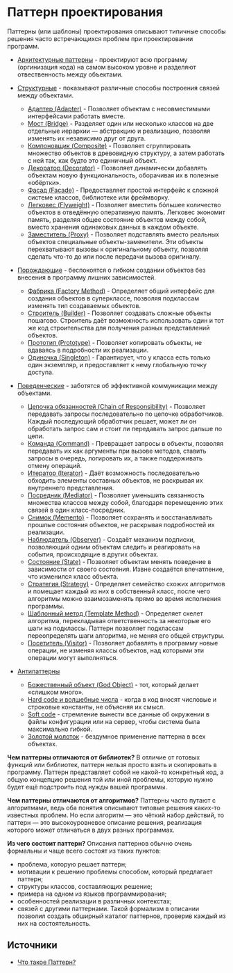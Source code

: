 # Паттерн проектирования
Паттерны (или шаблоны) проектирования описывают типичные способы решения часто встречающихся проблем при проектировании программ.
- [Архитектурные паттерны](#) - проектируют всю программу (оргинизация кода) на самом высоком уровне и разделяют отвественность между объектами.
- [Структурные](#Структурные) - показывают различные способы построения связей между объектами.
  - [Адаптер (Adapter)](#Adapter) - Позволяет объектам с несовместимыми интерфейсами работать вместе.
  - [Мост (Bridge)](#Bridge) - Разделяет один или несколько классов на две отдельные иерархии — абстракцию и реализацию, позволяя изменять их независимо друг от друга.
  - [Компоновщик (Composite)](#Composite) - Позволяет сгруппировать множество объектов в древовидную структуру, а затем работать с ней так, как будто это единичный объект.
  - [Декоратор (Decorator)](#Decorator) - Позволяет динамически добавлять объектам новую функциональность, оборачивая их в полезные «обёртки».
  - [Фасад (Facade)](#Facade) - Предоставляет простой интерфейс к сложной системе классов, библиотеке или фреймворку.
  - [Легковес (Flyweight)](#Flyweight) - Позволяет вместить бóльшее количество объектов в отведённую оперативную память. Легковес экономит память, разделяя общее состояние объектов между собой, вместо хранения одинаковых данных в каждом объекте.
  - [Заместитель (Proxy)](#Proxy) - Позволяет подставлять вместо реальных объектов специальные объекты-заменители. Эти объекты перехватывают вызовы к оригинальному объекту, позволяя сделать что-то до или после передачи вызова оригиналу.


- [Порождающие](#Порождающие) - беспокоятся о гибком создании объектов без внесения в программу лишних зависимостей.
  - [Фабрика (Factory Method)](#Method) - Определяет общий интерфейс для создания объектов в суперклассе, позволяя подклассам изменять тип создаваемых объектов.
  - [Строитель (Builder)](#Builder) - Позволяет создавать сложные объекты пошагово. Строитель даёт возможность использовать один и тот же код строительства для получения разных представлений объектов.
  - [Прототип (Prototype)](#Prototype) - Позволяет копировать объекты, не вдаваясь в подробности их реализации.
  - [Одиночка (Singleton)](#Singleton) - Гарантирует, что у класса есть только один экземпляр, и предоставляет к нему глобальную точку доступа.

- [Поведенческие](#Поведенческие) - заботятся об эффективной коммуникации между объектами.
  - [Цепочка обязанностей (Chain of Responsibility)](#Chain-of-Responsibility) - Позволяет передавать запросы последовательно по цепочке обработчиков. Каждый последующий обработчик решает, может ли он обработать запрос сам и стоит ли передавать запрос дальше по цепи.
  - [Команда (Command)](#Command) - Превращает запросы в объекты, позволяя передавать их как аргументы при вызове методов, ставить запросы в очередь, логировать их, а также поддерживать отмену операций.
  - [Итератор (Iterator)](#Iterator) - Даёт возможность последовательно обходить элементы составных объектов, не раскрывая их внутреннего представления.
  - [Посредник (Mediator)](#Mediator) - Позволяет уменьшить связанность множества классов между собой, благодаря перемещению этих связей в один класс-посредник.
  - [Снимок (Memento)](#Memento) - Позволяет сохранять и восстанавливать прошлые состояния объектов, не раскрывая подробностей их реализации.
  - [Наблюдатель (Observer)](#Observer) - Создаёт механизм подписки, позволяющий одним объектам следить и реагировать на события, происходящие в других объектах.
  - [Состояние (State)](#State) - Позволяет объектам менять поведение в зависимости от своего состояния. Извне создаётся впечатление, что изменился класс объекта.
  - [Стратегия (Strategy)](#Strategy) - Определяет семейство схожих алгоритмов и помещает каждый из них в собственный класс, после чего алгоритмы можно взаимозаменять прямо во время исполнения программы.
  - [Шаблонный метод (Template Method)](#Template-Method) - Определяет скелет алгоритма, перекладывая ответственность за некоторые его шаги на подклассы. Паттерн позволяет подклассам переопределять шаги алгоритма, не меняя его общей структуры.
  - [Посетитель (Visitor)](#Visitor) - Позволяет добавлять в программу новые операции, не изменяя классы объектов, над которыми эти операции могут выполняться.

- [Антипаттерны](url)
  - [Божественный объект (God Object)](url) - тот, который делает «слишком много».
  - [Hard code и волшебные числа](url) - когда в код вносят числовые и строковые константы, не объясняя их смысл.
  - [Soft code](url) - стремление вынести все данные об окружении в файлы конфигурации или на сервер, чтобы система была максимально гибкой.
  - [Золотой молоток](url) - бездумное применение паттерна в всех объектах.
 

**Чем паттерны отличаются от библиотек?**
В отличие от готовых функций или библиотек, паттерн нельзя просто взять и скопировать в программу. Паттерн представляет собой не какой-то конкретный код, а общую концепцию решения той или иной проблемы, которую нужно будет ещё подстроить под нужды вашей программы.

**Чем паттерны отличаются от алгоритмов?**
Паттерны часто путают с алгоритмами, ведь оба понятия описывают типовые решения каких-то известных проблем. Но если алгоритм — это чёткий набор действий, то паттерн — это высокоуровневое описание решения, реализация которого может отличаться в двух разных программах.


**Из чего состоит паттерн?**
Описания паттернов обычно очень формальны и чаще всего состоят из таких пунктов:
- проблема, которую решает паттерн;
- мотивации к решению проблемы способом, который предлагает паттерн;
- структуры классов, составляющих решение;
- примера на одном из языков программирования;
- особенностей реализации в различных контекстах;
- связей с другими паттернами.
Такой формализм в описании позволил создать обширный каталог паттернов, проверив каждый из них на состоятельность.

## Источники
- [Что такое Паттерн?](#https://refactoring.guru/ru/design-patterns/what-is-pattern)
